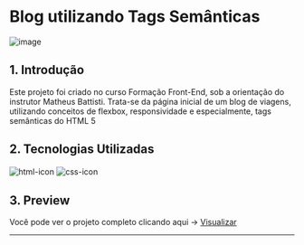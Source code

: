 # Blog utilizando Tags Semânticas

![image](https://github.com/user-attachments/assets/e5aa89d3-0ea6-4c91-8440-249ce728a568)

## 1. Introdução
<p>Este projeto foi criado no curso Formação Front-End, sob a orientação do instrutor Matheus Battisti. Trata-se da página inicial de um blog de viagens, utilizando conceitos de flexbox, responsividade e especialmente, tags semânticas do HTML 5</p>

## 2. Tecnologias Utilizadas
<div style="display: inline_block">
  <img align="center" alt="html-icon" src="https://img.shields.io/badge/HTML5-E34F26?style=for-the-badge&logo=html5&logoColor=white" />
  <img align="center" alt="css-icon" src="https://img.shields.io/badge/CSS3-1572B6?style=for-the-badge&logo=css3&logoColor=white" />
</div>

## 3. Preview
Você pode ver o projeto completo clicando aqui -> <a href="https://clone-instagram-psi-nine.vercel.app/">Visualizar</a>

---
